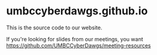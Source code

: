 # umbccyberdawgs.github.io

This is the source code to our website.

If you're looking for slides from our meetings, you want
https://github.com/UMBCCyberDawgs/meeting-resources
